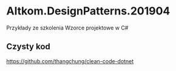 # Altkom.DesignPatterns.201904
Przykłady ze szkolenia Wzorce projektowe w C#


## Czysty kod
https://github.com/thangchung/clean-code-dotnet
